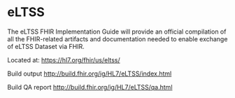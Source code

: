 # eLTSS
The eLTSS FHIR Implementation Guide will provide an official compilation of all the FHIR-related artifacts and documentation needed to enable exchange of eLTSS Dataset via FHIR.

Located at: https://hl7.org/fhir/us/eltss/

Build output http://build.fhir.org/ig/HL7/eLTSS/index.html

Build QA report http://build.fhir.org/ig/HL7/eLTSS/qa.html
